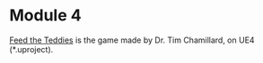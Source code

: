 # Module 4

[Feed the Teddies](/Course_4_OOP_for_Unreal/Module_4/Materials/FeedTheTeddies.uproject) is the game made by Dr. Tim Chamillard, on UE4 (*.uproject).